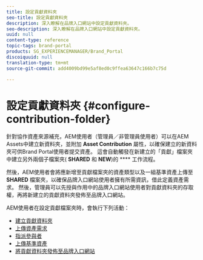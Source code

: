 ```yaml
---
title: 設定貢獻資料夾
seo-title: 設定貢獻資料夾
description: 深入瞭解在品牌入口網站中設定貢獻資料夾。
seo-description: 深入瞭解在品牌入口網站中設定貢獻資料夾。
uuid: null
content-type: reference
topic-tags: brand-portal
products: SG_EXPERIENCEMANAGER/Brand_Portal
discoiquuid: null
translation-type: tm+mt
source-git-commit: add4009bd99e5af8ed0c9ffea63647c166b7c75d

---
```



# 設定貢獻資料夾 {#configure-contribution-folder}

針對協作資產來源補充，AEM使用者（管理員／非管理員使用者）可以在AEM Assets中建立新資料夾，並附加 **Asset Contribution** 屬性，以確保建立的新資料夾可供Brand Portal使用者提交資產。  這會自動觸發在新建立的「貢獻」檔案夾中建立另外兩個子檔案夾( **SHARED** 和 **NEW**)的 **** 工作流程。

然後，AEM使用者會將應新增至貢獻檔案夾的資產類型以及一組基準資產上傳至 **SHARED** 檔案夾，以確保品牌入口網站使用者擁有所需資訊，借此定義資產需求。 然後，管理員可以先授與作用中的品牌入口網站使用者對貢獻資料夾的存取權，再將新建立的貢獻資料夾發佈至品牌入口網站。

AEM使用者在設定貢獻檔案夾時，會執行下列活動：

* [建立貢獻資料夾](brand-portal-create-contribution-folder.md)
* [上傳資產需求](brand-portal-configure-contribution-folder-properties.md)
* [指派參與者](brand-portal-configure-contribution-folder-properties.md)
* [上傳基準資產](brand-portal-upload-baseline-assets.md)
* [將貢獻資料夾發佈至品牌入口網站](brand-portal-publish-contribution-folder-to-brand-portal.md)
